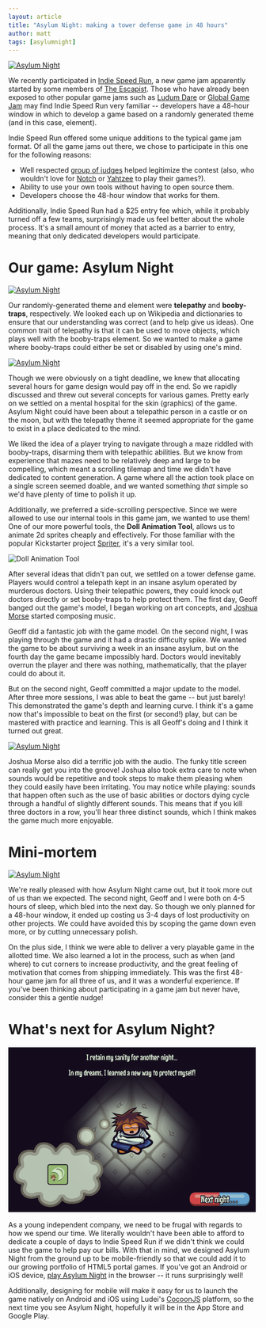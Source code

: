 ```yaml
---
layout: article
title: "Asylum Night: making a tower defense game in 48 hours"
author: matt
tags: [asylumnight]
---
```

<div class="full-frame">
	<a href="http://www.escapistmagazine.com/content/indie-speed-run/?game=209">
		<img alt="Asylum Night" src="/media/images/posts/asylumNight/title.png">
	</a>
</div>

We recently participated in [Indie Speed Run](http://www.indiespeedrun.com/devsite/index.php), a new game jam apparently started by some members of [The Escapist](http://www.escapistmagazine.com/). Those who have already been exposed to other popular game jams such as [Ludum Dare](http://www.ludumdare.com/compo/) or [Global Game Jam](http://globalgamejam.org/) may find Indie Speed Run very familiar -- developers have a 48-hour window in which to develop a game based on a randomly generated theme (and in this case, element).

Indie Speed Run offered some unique additions to the typical game jam format. Of all the game jams out there, we chose to participate in this one for the following reasons:

* Well respected [group of judges](http://www.indiespeedrun.com/devsite/index.php?option=com_content&view=article&id=4&Itemid=4) helped legitimize the contest (also, who wouldn't love for [Notch](https://twitter.com/notch) or [Yahtzee](http://www.escapistmagazine.com/videos/view/zero-punctuation) to play their games?).
* Ability to use your own tools without having to open source them.
* Developers choose the 48-hour window that works for them.

Additionally, Indie Speed Run had a $25 entry fee which, while it probably turned off a few teams, surprisingly made us feel better about the whole process. It's a small amount of money that acted as a barrier to entry, meaning that only dedicated developers would participate.

# Our game: Asylum Night

<div class="full-frame">
	<a href="http://www.escapistmagazine.com/content/indie-speed-run/?game=209">
		<img alt="Asylum Night" src="/media/images/posts/asylumNight/gameplay1.png">
	</a>
</div>

Our randomly-generated theme and element were **telepathy** and **booby-traps**, respectively. We looked each up on Wikipedia and dictionaries to ensure that our understanding was correct (and to help give us ideas). One common trait of telepathy is that it can be used to move objects, which plays well with the booby-traps element. So we wanted to make a game where booby-traps could either be set or disabled by using one's mind.

<a class="after" href="http://www.escapistmagazine.com/content/indie-speed-run/?game=209">
	<img alt="Asylum Night" src="/media/images/posts/asylumNight/doctor.png">
</a>

Though we were obviously on a tight deadline, we knew that allocating several hours for game design would pay off in the end. So we rapidly discussed and threw out several concepts for various games. Pretty early on we settled on a mental hospital for the skin (graphics) of the game. Asylum Night could have been about a telepathic person in a castle or on the moon, but with the telepathy theme it seemed appropriate for the game to exist in a place dedicated to the mind.

We liked the idea of a player trying to navigate through a maze riddled with booby-traps, disarming them with telepathic abilities. But we know from experience that mazes need to be relatively deep and large to be compelling, which meant a scrolling tilemap and time we didn't have dedicated to content generation. A game where all the action took place on a single screen seemed doable, and we wanted something _that_ simple so we'd have plenty of time to polish it up.

Additionally, we preferred a side-scrolling perspective. Since we were allowed to use our internal tools in this game jam, we wanted to use them! One of our more powerful tools, the **Doll Animation Tool**, allows us to animate 2d sprites cheaply and effectively. For those familiar with the popular Kickstarter project [Spriter](http://www.brashmonkey.com/spriter.htm), it's a very similar tool.

<div class="full-frame">
	<img alt="Doll Animation Tool" src="/media/images/posts/asylumNight/dat.png">
</div>

After several ideas that didn't pan out, we settled on a tower defense game. Players would control a telepath kept in an insane asylum operated by murderous doctors. Using their telepathic powers, they could knock out doctors directly or set booby-traps to help protect them. The first day, Geoff banged out the game's model, I began working on art concepts, and [Joshua Morse](http://jmflava.com/) started composing music.

Geoff did a fantastic job with the game model. On the second night, I was playing through the game and it had a drastic difficulty spike. We wanted the game to be about surviving a week in an insane asylum, but on the fourth day the game became impossibly hard. Doctors would inevitably overrun the player and there was nothing, mathematically, that the player could do about it.

But on the second night, Geoff committed a major update to the model. After three more sessions, I was able to beat the game -- but just barely! This demonstrated the game's depth and learning curve. I think it's a game now that's impossible to beat on the first (or second!) play, but can be mastered with practice and learning. This is all Geoff's doing and I think it turned out great.

<div class="full-frame">
	<a href="http://www.escapistmagazine.com/content/indie-speed-run/?game=209">
		<img alt="Asylum Night" src="/media/images/posts/asylumNight/gameplay5.png">
	</a>
</div>

Joshua Morse also did a terrific job with the audio. The funky title screen can really get you into the groove! Joshua also took extra care to note when sounds would be repetitive and took steps to make them pleasing when they could easily have been irritating. You may notice while playing: sounds that happen often such as the use of basic abilities or doctors dying cycle through a handful of slightly different sounds. This means that if you kill three doctors in a row, you'll hear three distinct sounds, which I think makes the game much more enjoyable.

# Mini-mortem

<a class="before" href="http://www.escapistmagazine.com/content/indie-speed-run/?game=209">
	<img alt="Asylum Night" src="/media/images/posts/asylumNight/avatar.png">
</a>

We're really pleased with how Asylum Night came out, but it took more out of us than we expected. The second night, Geoff and I were both on 4-5 hours of sleep, which bled into the next day. So though we only planned for a 48-hour window, it ended up costing us 3-4 days of lost productivity on other projects. We could have avoided this by scoping the game down even more, or by cutting unnecessary polish.

On the plus side, I think we were able to deliver a very playable game in the allotted time. We also learned a lot in the process, such as when (and where) to cut corners to increase productivity, and the great feeling of motivation that comes from shipping immediately. This was the first 48-hour game jam for all three of us, and it was a wonderful experience. If you've been thinking about participating in a game jam but never have, consider this a gentle nudge!

# What's next for Asylum Night?

<div class="full-frame">
	<a href="http://www.escapistmagazine.com/content/indie-speed-run/?game=209">
		<img alt="Asylum Night" src="/media/images/posts/asylumNight/levelEnd.png">
	</a>
</div>

As a young independent company, we need to be frugal with regards to how we spend our time. We literally wouldn't have been able to afford to dedicate a couple of days to Indie Speed Run if we didn't think we could use the game to help pay our bills. With that in mind, we designed Asylum Night from the ground up to be mobile-friendly so that we could add it to our growing portfolio of HTML5 portal games. If you've got an Android or iOS device, [play Asylum Night](http://www.escapistmagazine.com/content/indie-speed-run/?game=209) in the browser -- it runs surprisingly well!

Additionally, designing for mobile will make it easy for us to launch the game natively on Android and iOS using Ludei's [CocoonJS](http://www.ludei.com/tech/cocoonjs) platform, so the next time you see Asylum Night, hopefully it will be in the App Store and Google Play.
